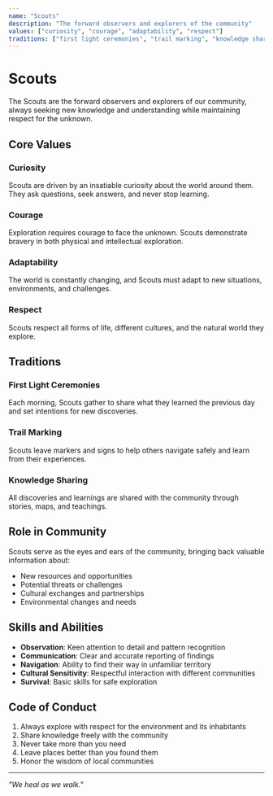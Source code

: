 ```yaml
---
name: "Scouts"
description: "The forward observers and explorers of the community"
values: ["curiosity", "courage", "adaptability", "respect"]
traditions: ["first light ceremonies", "trail marking", "knowledge sharing"]
---
```


# Scouts

The Scouts are the forward observers and explorers of our community, always seeking new knowledge and understanding while maintaining respect for the unknown.

## Core Values

### Curiosity
Scouts are driven by an insatiable curiosity about the world around them. They ask questions, seek answers, and never stop learning.

### Courage
Exploration requires courage to face the unknown. Scouts demonstrate bravery in both physical and intellectual exploration.

### Adaptability
The world is constantly changing, and Scouts must adapt to new situations, environments, and challenges.

### Respect
Scouts respect all forms of life, different cultures, and the natural world they explore.

## Traditions

### First Light Ceremonies
Each morning, Scouts gather to share what they learned the previous day and set intentions for new discoveries.

### Trail Marking
Scouts leave markers and signs to help others navigate safely and learn from their experiences.

### Knowledge Sharing
All discoveries and learnings are shared with the community through stories, maps, and teachings.

## Role in Community

Scouts serve as the eyes and ears of the community, bringing back valuable information about:
- New resources and opportunities
- Potential threats or challenges
- Cultural exchanges and partnerships
- Environmental changes and needs

## Skills and Abilities

- **Observation**: Keen attention to detail and pattern recognition
- **Communication**: Clear and accurate reporting of findings
- **Navigation**: Ability to find their way in unfamiliar territory
- **Cultural Sensitivity**: Respectful interaction with different communities
- **Survival**: Basic skills for safe exploration

## Code of Conduct

1. Always explore with respect for the environment and its inhabitants
2. Share knowledge freely with the community
3. Never take more than you need
4. Leave places better than you found them
5. Honor the wisdom of local communities

---

*"We heal as we walk."*